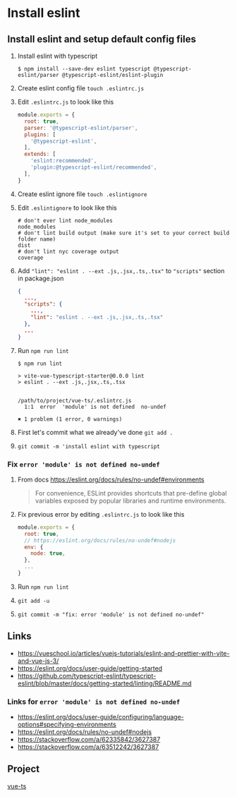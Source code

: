 # Install eslint

## Install eslint and setup default config files

1. Install eslint with typescript
    ```console
    $ npm install --save-dev eslint typescript @typescript-eslint/parser @typescript-eslint/eslint-plugin
    ```
1. Create eslint config file `touch .eslintrc.js`
1. Edit `.eslintrc.js` to look like this

    <!-- prettier-ignore -->
    ```javascript
    module.exports = {
      root: true,
      parser: '@typescript-eslint/parser',
      plugins: [
        '@typescript-eslint',
      ],
      extends: [
        'eslint:recommended',
        'plugin:@typescript-eslint/recommended',
      ],
    }
    ```

1. Create eslint ignore file `touch .eslintignore`
1. Edit `.eslintignore` to look like this
    ```gitignore
    # don't ever lint node_modules
    node_modules
    # don't lint build output (make sure it's set to your correct build folder name)
    dist
    # don't lint nyc coverage output
    coverage
    ```
1. Add `"lint": "eslint . --ext .js,.jsx,.ts,.tsx"` to `"scripts"` section in package.json
    ```json
    {
      ...,
      "scripts": {
        ...,
        "lint": "eslint . --ext .js,.jsx,.ts,.tsx"
      },
      ...
    }
    ```
1. Run `npm run lint`

    ```console
    $ npm run lint

    > vite-vue-typescript-starter@0.0.0 lint
    > eslint . --ext .js,.jsx,.ts,.tsx


    /path/to/project/vue-ts/.eslintrc.js
      1:1  error  'module' is not defined  no-undef

    ✖ 1 problem (1 error, 0 warnings)
    ```

1. First let's commit what we already've done `git add .`
1. `git commit -m 'install eslint with typescript`

### Fix `error 'module' is not defined no-undef`

1. From docs https://eslint.org/docs/rules/no-undef#environments

    > For convenience, ESLint provides shortcuts that pre-define global variables exposed by popular libraries and runtime environments.

1. Fix previous error by editing `.eslintrc.js` to look like this
    ```javascript
    module.exports = {
      root: true,
      // https://eslint.org/docs/rules/no-undef#nodejs
      env: {
        node: true,
      },
      ...
    }
    ```
1. Run `npm run lint`
1. `git add -u`
1. `git commit -m "fix: error 'module' is not defined no-undef"`

## Links

-   https://vueschool.io/articles/vuejs-tutorials/eslint-and-prettier-with-vite-and-vue-js-3/
-   https://eslint.org/docs/user-guide/getting-started
-   https://github.com/typescript-eslint/typescript-eslint/blob/master/docs/getting-started/linting/README.md

### Links for `error 'module' is not defined no-undef`

-   https://eslint.org/docs/user-guide/configuring/language-options#specifying-environments
-   https://eslint.org/docs/rules/no-undef#nodejs
-   https://stackoverflow.com/a/62335842/3627387
-   https://stackoverflow.com/a/63512242/3627387

## Project

[vue-ts](https://github.com/imomaliev/vue-ts)
